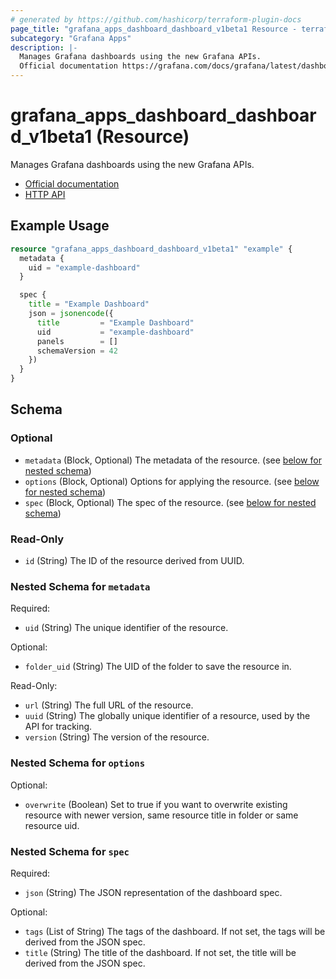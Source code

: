 ```yaml
---
# generated by https://github.com/hashicorp/terraform-plugin-docs
page_title: "grafana_apps_dashboard_dashboard_v1beta1 Resource - terraform-provider-grafana"
subcategory: "Grafana Apps"
description: |-
  Manages Grafana dashboards using the new Grafana APIs.
  Official documentation https://grafana.com/docs/grafana/latest/dashboards/HTTP API https://grafana.com/docs/grafana/latest/developers/http_api/dashboard/#new-dashboard-apis
---
```


# grafana_apps_dashboard_dashboard_v1beta1 (Resource)

Manages Grafana dashboards using the new Grafana APIs.

* [Official documentation](https://grafana.com/docs/grafana/latest/dashboards/)
* [HTTP API](https://grafana.com/docs/grafana/latest/developers/http_api/dashboard/#new-dashboard-apis)

## Example Usage

```terraform
resource "grafana_apps_dashboard_dashboard_v1beta1" "example" {
  metadata {
    uid = "example-dashboard"
  }

  spec {
    title = "Example Dashboard"
    json = jsonencode({
      title         = "Example Dashboard"
      uid           = "example-dashboard"
      panels        = []
      schemaVersion = 42
    })
  }
}
```

<!-- schema generated by tfplugindocs -->
## Schema

### Optional

- `metadata` (Block, Optional) The metadata of the resource. (see [below for nested schema](#nestedblock--metadata))
- `options` (Block, Optional) Options for applying the resource. (see [below for nested schema](#nestedblock--options))
- `spec` (Block, Optional) The spec of the resource. (see [below for nested schema](#nestedblock--spec))

### Read-Only

- `id` (String) The ID of the resource derived from UUID.

<a id="nestedblock--metadata"></a>
### Nested Schema for `metadata`

Required:

- `uid` (String) The unique identifier of the resource.

Optional:

- `folder_uid` (String) The UID of the folder to save the resource in.

Read-Only:

- `url` (String) The full URL of the resource.
- `uuid` (String) The globally unique identifier of a resource, used by the API for tracking.
- `version` (String) The version of the resource.


<a id="nestedblock--options"></a>
### Nested Schema for `options`

Optional:

- `overwrite` (Boolean) Set to true if you want to overwrite existing resource with newer version, same resource title in folder or same resource uid.


<a id="nestedblock--spec"></a>
### Nested Schema for `spec`

Required:

- `json` (String) The JSON representation of the dashboard spec.

Optional:

- `tags` (List of String) The tags of the dashboard. If not set, the tags will be derived from the JSON spec.
- `title` (String) The title of the dashboard. If not set, the title will be derived from the JSON spec.
